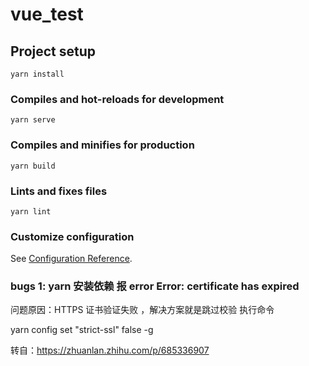 # vue_test

## Project setup
```
yarn install
```

### Compiles and hot-reloads for development
```
yarn serve
```

### Compiles and minifies for production
```
yarn build
```

### Lints and fixes files
```
yarn lint
```

### Customize configuration
See [Configuration Reference](https://cli.vuejs.org/config/).

### bugs 1: yarn 安装依赖 报 error Error: certificate has expired

问题原因：HTTPS 证书验证失败 ，解决方案就是跳过校验 执行命令

yarn config set "strict-ssl" false -g

转自：https://zhuanlan.zhihu.com/p/685336907
